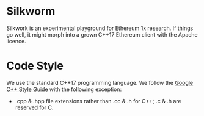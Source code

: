 # Silkworm

Silkwork is an experimental playground for Ethereum 1x research.
If things go well, it might morph into a grown C++17 Ethereum client with the Apache licence.

# Code Style

We use the standard C++17 programming language.
We follow the [Google C++ Style Guide](https://google.github.io/styleguide/cppguide.html) with the following exception:

* .cpp & .hpp file extensions rather than .cc & .h for C++; .c & .h are reserved for C.
